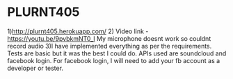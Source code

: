 # PLURNT405
1)http://plurnt405.herokuapp.com/ 
2) Video link - https://youtu.be/9pvbkmNT0_I 
 My microphone doesnt work so couldnt record audio
3)I have implemented everything as per the requirements. Tests are basic but it was the best I could do. APIs used are soundcloud and facebook login. For facebook login, I will need to add your fb account as a developer or tester.
